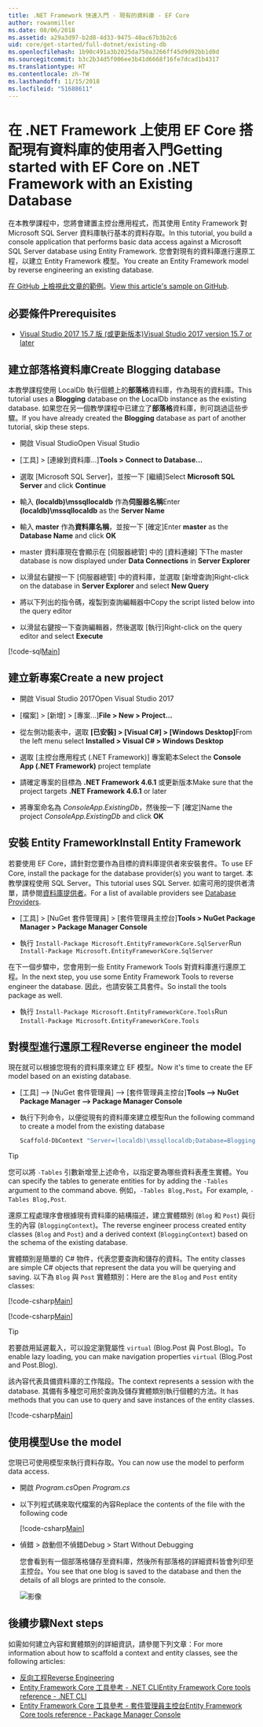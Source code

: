 ```yaml
---
title: .NET Framework 快速入門 - 現有的資料庫 - EF Core
author: rowanmiller
ms.date: 08/06/2018
ms.assetid: a29a3d97-b2d8-4d33-9475-40ac67b3b2c6
uid: core/get-started/full-dotnet/existing-db
ms.openlocfilehash: 1b90c491a3b2025da750a3266ff45d9d92bb1d0d
ms.sourcegitcommit: b3c2b34d5f006ee3b41d6668f16fe7dcad1b4317
ms.translationtype: HT
ms.contentlocale: zh-TW
ms.lasthandoff: 11/15/2018
ms.locfileid: "51688611"
---
```

# <a name="getting-started-with-ef-core-on-net-framework-with-an-existing-database"></a><span data-ttu-id="01cc6-102">在 .NET Framework 上使用 EF Core 搭配現有資料庫的使用者入門</span><span class="sxs-lookup"><span data-stu-id="01cc6-102">Getting started with EF Core on .NET Framework with an Existing Database</span></span>

<span data-ttu-id="01cc6-103">在本教學課程中，您將會建置主控台應用程式，而其使用 Entity Framework 對 Microsoft SQL Server 資料庫執行基本的資料存取。</span><span class="sxs-lookup"><span data-stu-id="01cc6-103">In this tutorial, you build a console application that performs basic data access against a Microsoft SQL Server database using Entity Framework.</span></span> <span data-ttu-id="01cc6-104">您會對現有的資料庫進行還原工程，以建立 Entity Framework 模型。</span><span class="sxs-lookup"><span data-stu-id="01cc6-104">You create an Entity Framework model by reverse engineering an existing database.</span></span>

<span data-ttu-id="01cc6-105">[在 GitHub 上檢視此文章的範例](https://github.com/aspnet/EntityFramework.Docs/tree/master/samples/core/GetStarted/FullNet/ConsoleApp.ExistingDb)。</span><span class="sxs-lookup"><span data-stu-id="01cc6-105">[View this article's sample on GitHub](https://github.com/aspnet/EntityFramework.Docs/tree/master/samples/core/GetStarted/FullNet/ConsoleApp.ExistingDb).</span></span>

## <a name="prerequisites"></a><span data-ttu-id="01cc6-106">必要條件</span><span class="sxs-lookup"><span data-stu-id="01cc6-106">Prerequisites</span></span>

* [<span data-ttu-id="01cc6-107">Visual Studio 2017 15.7 版 (或更新版本)</span><span class="sxs-lookup"><span data-stu-id="01cc6-107">Visual Studio 2017 version 15.7 or later</span></span>](https://www.visualstudio.com/downloads/)

## <a name="create-blogging-database"></a><span data-ttu-id="01cc6-108">建立部落格資料庫</span><span class="sxs-lookup"><span data-stu-id="01cc6-108">Create Blogging database</span></span>

<span data-ttu-id="01cc6-109">本教學課程使用 LocalDb 執行個體上的**部落格**資料庫，作為現有的資料庫。</span><span class="sxs-lookup"><span data-stu-id="01cc6-109">This tutorial uses a **Blogging** database on the LocalDb instance as the existing database.</span></span> <span data-ttu-id="01cc6-110">如果您在另一個教學課程中已建立了**部落格**資料庫，則可跳過這些步驟。</span><span class="sxs-lookup"><span data-stu-id="01cc6-110">If you have already created the **Blogging** database as part of another tutorial, skip these steps.</span></span>

* <span data-ttu-id="01cc6-111">開啟 Visual Studio</span><span class="sxs-lookup"><span data-stu-id="01cc6-111">Open Visual Studio</span></span>

* <span data-ttu-id="01cc6-112">[工具] > [連線到資料庫...]</span><span class="sxs-lookup"><span data-stu-id="01cc6-112">**Tools > Connect to Database...**</span></span>

* <span data-ttu-id="01cc6-113">選取 [Microsoft SQL Server]，並按一下 [繼續]</span><span class="sxs-lookup"><span data-stu-id="01cc6-113">Select **Microsoft SQL Server** and click **Continue**</span></span>

* <span data-ttu-id="01cc6-114">輸入 **(localdb)\mssqllocaldb** 作為**伺服器名稱**</span><span class="sxs-lookup"><span data-stu-id="01cc6-114">Enter **(localdb)\mssqllocaldb** as the **Server Name**</span></span>

* <span data-ttu-id="01cc6-115">輸入 **master** 作為**資料庫名稱**，並按一下 [確定]</span><span class="sxs-lookup"><span data-stu-id="01cc6-115">Enter **master** as the **Database Name** and click **OK**</span></span>

* <span data-ttu-id="01cc6-116">master 資料庫現在會顯示在 [伺服器總管] 中的 [資料連線] 下</span><span class="sxs-lookup"><span data-stu-id="01cc6-116">The master database is now displayed under **Data Connections** in **Server Explorer**</span></span>

* <span data-ttu-id="01cc6-117">以滑鼠右鍵按一下 [伺服器總管] 中的資料庫，並選取 [新增查詢]</span><span class="sxs-lookup"><span data-stu-id="01cc6-117">Right-click on the database in **Server Explorer** and select **New Query**</span></span>

* <span data-ttu-id="01cc6-118">將以下列出的指令碼，複製到查詢編輯器中</span><span class="sxs-lookup"><span data-stu-id="01cc6-118">Copy the script listed below into the query editor</span></span>

* <span data-ttu-id="01cc6-119">以滑鼠右鍵按一下查詢編輯器，然後選取 [執行]</span><span class="sxs-lookup"><span data-stu-id="01cc6-119">Right-click on the query editor and select **Execute**</span></span>

[!code-sql[Main](../_shared/create-blogging-database-script.sql)]

## <a name="create-a-new-project"></a><span data-ttu-id="01cc6-120">建立新專案</span><span class="sxs-lookup"><span data-stu-id="01cc6-120">Create a new project</span></span>

* <span data-ttu-id="01cc6-121">開啟 Visual Studio 2017</span><span class="sxs-lookup"><span data-stu-id="01cc6-121">Open Visual Studio 2017</span></span>

* <span data-ttu-id="01cc6-122">[檔案] > [新增] > [專案...]</span><span class="sxs-lookup"><span data-stu-id="01cc6-122">**File > New > Project...**</span></span>

* <span data-ttu-id="01cc6-123">從左側功能表中，選取 **[已安裝] > [Visual C#] > [Windows Desktop]**</span><span class="sxs-lookup"><span data-stu-id="01cc6-123">From the left menu select **Installed > Visual C# > Windows Desktop**</span></span>

* <span data-ttu-id="01cc6-124">選取 [主控台應用程式 (.NET Framework)] 專案範本</span><span class="sxs-lookup"><span data-stu-id="01cc6-124">Select the **Console App (.NET Framework)** project template</span></span>

* <span data-ttu-id="01cc6-125">請確定專案的目標為 **.NET Framework 4.6.1** 或更新版本</span><span class="sxs-lookup"><span data-stu-id="01cc6-125">Make sure that the project targets **.NET Framework 4.6.1** or later</span></span>

* <span data-ttu-id="01cc6-126">將專案命名為 *ConsoleApp.ExistingDb*，然後按一下 [確定]</span><span class="sxs-lookup"><span data-stu-id="01cc6-126">Name the project *ConsoleApp.ExistingDb* and click **OK**</span></span>

## <a name="install-entity-framework"></a><span data-ttu-id="01cc6-127">安裝 Entity Framework</span><span class="sxs-lookup"><span data-stu-id="01cc6-127">Install Entity Framework</span></span>

<span data-ttu-id="01cc6-128">若要使用 EF Core，請針對您要作為目標的資料庫提供者來安裝套件。</span><span class="sxs-lookup"><span data-stu-id="01cc6-128">To use EF Core, install the package for the database provider(s) you want to target.</span></span> <span data-ttu-id="01cc6-129">本教學課程使用 SQL Server。</span><span class="sxs-lookup"><span data-stu-id="01cc6-129">This tutorial uses SQL Server.</span></span> <span data-ttu-id="01cc6-130">如需可用的提供者清單，請參閱[資料庫提供者](../../providers/index.md)。</span><span class="sxs-lookup"><span data-stu-id="01cc6-130">For a list of available providers see [Database Providers](../../providers/index.md).</span></span>

* <span data-ttu-id="01cc6-131">[工具] > [NuGet 套件管理員] > [套件管理員主控台]</span><span class="sxs-lookup"><span data-stu-id="01cc6-131">**Tools > NuGet Package Manager > Package Manager Console**</span></span>

* <span data-ttu-id="01cc6-132">執行 `Install-Package Microsoft.EntityFrameworkCore.SqlServer`</span><span class="sxs-lookup"><span data-stu-id="01cc6-132">Run `Install-Package Microsoft.EntityFrameworkCore.SqlServer`</span></span>

<span data-ttu-id="01cc6-133">在下一個步驟中，您會用到一些 Entity Framework Tools 對資料庫進行還原工程。</span><span class="sxs-lookup"><span data-stu-id="01cc6-133">In the next step, you use some Entity Framework Tools to reverse engineer the database.</span></span> <span data-ttu-id="01cc6-134">因此，也請安裝工具套件。</span><span class="sxs-lookup"><span data-stu-id="01cc6-134">So install the tools package as well.</span></span>

* <span data-ttu-id="01cc6-135">執行 `Install-Package Microsoft.EntityFrameworkCore.Tools`</span><span class="sxs-lookup"><span data-stu-id="01cc6-135">Run `Install-Package Microsoft.EntityFrameworkCore.Tools`</span></span>

## <a name="reverse-engineer-the-model"></a><span data-ttu-id="01cc6-136">對模型進行還原工程</span><span class="sxs-lookup"><span data-stu-id="01cc6-136">Reverse engineer the model</span></span>

<span data-ttu-id="01cc6-137">現在就可以根據您現有的資料庫來建立 EF 模型。</span><span class="sxs-lookup"><span data-stu-id="01cc6-137">Now it's time to create the EF model based on an existing database.</span></span>

* <span data-ttu-id="01cc6-138">[工具] –> [NuGet 套件管理員] –> [套件管理員主控台]</span><span class="sxs-lookup"><span data-stu-id="01cc6-138">**Tools –> NuGet Package Manager –> Package Manager Console**</span></span>

* <span data-ttu-id="01cc6-139">執行下列命令，以便從現有的資料庫來建立模型</span><span class="sxs-lookup"><span data-stu-id="01cc6-139">Run the following command to create a model from the existing database</span></span>

  ``` powershell
  Scaffold-DbContext "Server=(localdb)\mssqllocaldb;Database=Blogging;Trusted_Connection=True;" Microsoft.EntityFrameworkCore.SqlServer
  ```

> [!TIP]  
> <span data-ttu-id="01cc6-140">您可以將 `-Tables` 引數新增至上述命令，以指定要為哪些資料表產生實體。</span><span class="sxs-lookup"><span data-stu-id="01cc6-140">You can specify the tables to generate entities for by adding the `-Tables` argument to the command above.</span></span> <span data-ttu-id="01cc6-141">例如，`-Tables Blog,Post`。</span><span class="sxs-lookup"><span data-stu-id="01cc6-141">For example, `-Tables Blog,Post`.</span></span>

<span data-ttu-id="01cc6-142">還原工程處理序會根據現有資料庫的結構描述，建立實體類別 (`Blog` 和 `Post`) 與衍生的內容 (`BloggingContext`)。</span><span class="sxs-lookup"><span data-stu-id="01cc6-142">The reverse engineer process created entity classes (`Blog` and `Post`) and a derived context (`BloggingContext`) based on the schema of the existing database.</span></span>

<span data-ttu-id="01cc6-143">實體類別是簡單的 C# 物件，代表您要查詢和儲存的資料。</span><span class="sxs-lookup"><span data-stu-id="01cc6-143">The entity classes are simple C# objects that represent the data you will be querying and saving.</span></span> <span data-ttu-id="01cc6-144">以下為 `Blog` 與 `Post` 實體類別：</span><span class="sxs-lookup"><span data-stu-id="01cc6-144">Here are the `Blog` and `Post` entity classes:</span></span>

 [!code-csharp[Main](../../../../samples/core/GetStarted/FullNet/ConsoleApp.ExistingDb/Blog.cs)]

[!code-csharp[Main](../../../../samples/core/GetStarted/FullNet/ConsoleApp.ExistingDb/Post.cs)]

> [!TIP]  
> <span data-ttu-id="01cc6-145">若要啟用延遲載入，可以設定瀏覽屬性 `virtual` (Blog.Post 與 Post.Blog)。</span><span class="sxs-lookup"><span data-stu-id="01cc6-145">To enable lazy loading, you can make navigation properties `virtual` (Blog.Post and Post.Blog).</span></span>

<span data-ttu-id="01cc6-146">該內容代表具備資料庫的工作階段。</span><span class="sxs-lookup"><span data-stu-id="01cc6-146">The context represents a session with the database.</span></span> <span data-ttu-id="01cc6-147">其備有多種您可用於查詢及儲存實體類別執行個體的方法。</span><span class="sxs-lookup"><span data-stu-id="01cc6-147">It has methods that you can use to query and save instances of the entity classes.</span></span>

[!code-csharp[Main](../../../../samples/core/GetStarted/FullNet/ConsoleApp.ExistingDb/BloggingContext.cs)]

## <a name="use-the-model"></a><span data-ttu-id="01cc6-148">使用模型</span><span class="sxs-lookup"><span data-stu-id="01cc6-148">Use the model</span></span>

<span data-ttu-id="01cc6-149">您現已可使用模型來執行資料存取。</span><span class="sxs-lookup"><span data-stu-id="01cc6-149">You can now use the model to perform data access.</span></span>

* <span data-ttu-id="01cc6-150">開啟 *Program.cs*</span><span class="sxs-lookup"><span data-stu-id="01cc6-150">Open *Program.cs*</span></span>

* <span data-ttu-id="01cc6-151">以下列程式碼來取代檔案的內容</span><span class="sxs-lookup"><span data-stu-id="01cc6-151">Replace the contents of the file with the following code</span></span>

  [!code-csharp[Main](../../../../samples/core/GetStarted/FullNet/ConsoleApp.ExistingDb/Program.cs)] 

* <span data-ttu-id="01cc6-152">偵錯 > 啟動但不偵錯</span><span class="sxs-lookup"><span data-stu-id="01cc6-152">Debug > Start Without Debugging</span></span>

  <span data-ttu-id="01cc6-153">您會看到有一個部落格儲存至資料庫，然後所有部落格的詳細資料皆會列印至主控台。</span><span class="sxs-lookup"><span data-stu-id="01cc6-153">You see that one blog is saved to the database and then the details of all blogs are printed to the console.</span></span>

  ![影像](_static/output-existing-db.png)

## <a name="next-steps"></a><span data-ttu-id="01cc6-155">後續步驟</span><span class="sxs-lookup"><span data-stu-id="01cc6-155">Next steps</span></span>

<span data-ttu-id="01cc6-156">如需如何建立內容和實體類別的詳細資訊，請參閱下列文章：</span><span class="sxs-lookup"><span data-stu-id="01cc6-156">For more information about how to scaffold a context and entity classes, see the following articles:</span></span>
* [<span data-ttu-id="01cc6-157">反向工程</span><span class="sxs-lookup"><span data-stu-id="01cc6-157">Reverse Engineering</span></span>](xref:core/managing-schemas/scaffolding)
* [<span data-ttu-id="01cc6-158">Entity Framework Core 工具參考 - .NET CLI</span><span class="sxs-lookup"><span data-stu-id="01cc6-158">Entity Framework Core tools reference - .NET CLI</span></span>](xref:core/miscellaneous/cli/dotnet#dotnet-ef-dbcontext-scaffold)
* [<span data-ttu-id="01cc6-159">Entity Framework Core 工具參考 - 套件管理員主控台</span><span class="sxs-lookup"><span data-stu-id="01cc6-159">Entity Framework Core tools reference - Package Manager Console</span></span>](xref:core/miscellaneous/cli/powershell#scaffold-dbcontext)